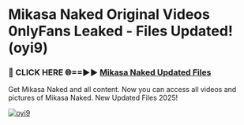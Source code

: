 # Mikasa Naked Original Videos 0nlyFans Leaked - Files Updated! (oyi9)

<h3>🔴 CLICK HERE 🌐==►► <a href="https://tinyurl.com/up5wt9bj" rel="nofollow">Mikasa Naked Updated Files</a></h3>

Get Mikasa Naked and all content. Now you can access all videos and pictures of Mikasa Naked. New Updated Files 2025!

[![oyi9](https://i.imgur.com/ABiUzMV.gif)](https://tinyurl.com/up5wt9bj)
